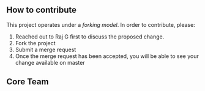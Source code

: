 ## How to contribute

This project operates under a *forking model*. In order to contribute, please:

1. Reached out to Raj G first to discuss the proposed change.
2. Fork the project
3. Submit a merge request
4. Once the merge request has been accepted, you will be able to see your change available on master


## Core Team